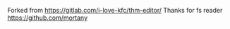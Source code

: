 Forked from https://gitlab.com/i-love-kfc/thm-editor/
Thanks for fs reader https://github.com/mortany
